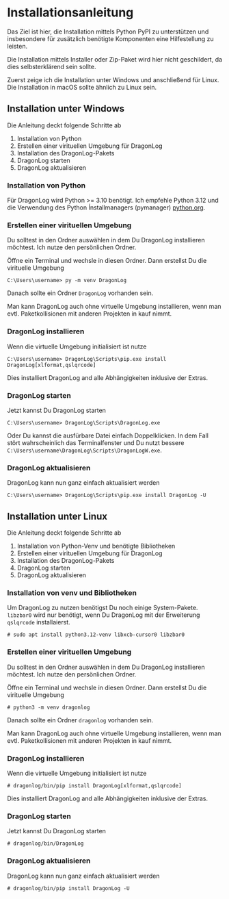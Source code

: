 Installationsanleitung
======================

Das Ziel ist hier, die Installation mittels Python PyPI zu unterstützen und insbesondere für zusätzlich benötigte Komponenten eine Hilfestellung zu leisten.

Die Installation mittels Installer oder Zip-Paket wird hier nicht geschildert, da dies selbsterklärend sein sollte.

Zuerst zeige ich die Installation unter Windows und anschließend für Linux. Die Installation in macOS sollte ähnlich zu Linux sein.


Installation unter Windows
--------------------------

Die Anleitung deckt folgende Schritte ab

1. Installation von Python
2. Erstellen einer virituellen Umgebung für DragonLog
3. Installation des DragonLog-Pakets
4. DragonLog starten
5. DragonLog aktualisieren


### Installation von Python

Für DragonLog wird Python >= 3.10 benötigt. 
Ich empfehle Python 3.12 und die Verwendung des Python Ínstallmanagers (pymanager) [python.org](https://www.python.org/downloads/). 


### Erstellen einer virituellen Umgebung

Du solltest in den Ordner auswählen in dem Du DragonLog installieren möchtest. Ich nutze den persönlichen Ordner.

Öffne ein Terminal und wechsle in diesen Ordner. Dann erstellst Du die virituelle Umgebung

    C:\Users\username> py -m venv DragonLog

Danach sollte ein Ordner `DragonLog` vorhanden sein.

Man kann DragonLog auch ohne virtuelle Umgebung installieren, wenn man evtl. Paketkollisionen mit anderen Projekten in kauf nimmt.


### DragonLog installieren

Wenn die virtuelle Umgebung initialisiert ist nutze

    C:\Users\username> DragonLog\Scripts\pip.exe install DragonLog[xlformat,qslqrcode]

Dies installiert DragonLog and alle Abhängigkeiten inklusive der Extras.


### DragonLog starten

Jetzt kannst Du DragonLog starten

    C:\Users\username> DragonLog\Scripts\DragonLog.exe

Oder Du kannst die ausfürbare Datei einfach Doppelklicken. In dem Fall stört wahrscheinlich das Terminalfenster und Du nutzt bessere `C:\Users\username\DragonLog\Scripts\DragonLogW.exe`.


### DragonLog aktualisieren

DragonLog kann nun ganz einfach aktualisiert werden

    C:\Users\username> DragonLog\Scripts\pip.exe install DragonLog -U



Installation unter Linux
------------------------

Die Anleitung deckt folgende Schritte ab

1. Installation von Python-Venv und benötigte Bibliotheken
2. Erstellen einer virituellen Umgebung für DragonLog
3. Installation des DragonLog-Pakets
4. DragonLog starten
5. DragonLog aktualisieren


### Installation von venv und Bibliotheken

Um DragonLog zu nutzen benötigst Du noch einige System-Pakete. `libzbar0` wird nur benötigt, wenn Du DragonLog mit der Erweiterung `qslqrcode` installaierst.

    # sudo apt install python3.12-venv libxcb-cursor0 libzbar0


### Erstellen einer virituellen Umgebung

Du solltest in den Ordner auswählen in dem Du DragonLog installieren möchtest. Ich nutze den persönlichen Ordner.

Öffne ein Terminal und wechsle in diesen Ordner. Dann erstellst Du die virituelle Umgebung

    # python3 -m venv dragonlog

Danach sollte ein Ordner `dragonlog` vorhanden sein.

Man kann DragonLog auch ohne virtuelle Umgebung installieren, wenn man evtl. Paketkollisionen mit anderen Projekten in kauf nimmt.


### DragonLog installieren

Wenn die virtuelle Umgebung initialisiert ist nutze

    # dragonlog/bin/pip install DragonLog[xlformat,qslqrcode]

Dies installiert DragonLog and alle Abhängigkeiten inklusive der Extras.


### DragonLog starten

Jetzt kannst Du DragonLog starten

    # dragonlog/bin/DragonLog


### DragonLog aktualisieren

DragonLog kann nun ganz einfach aktualisiert werden

    # dragonlog/bin/pip install DragonLog -U

